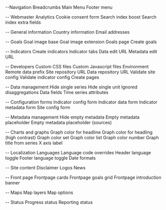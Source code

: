 
--Navigation
Breadcrumbs
Main Menu
Footer menu

-- Webmaster
Analytics
Cookie consent form
Search index boost
Search index extra fields

-- General information
Country information
Email addresses

-- Goals
Goal image base
Goal image extension
Goals page
Create goals

-- Indicators
Create indicators
Indicator tabs
Data edit URL
Metadata edit URL

-- Developers
Custom CSS files
Custom Javascript files
Environment
Remote data prefix
Site repository URL
Data repository URL
Validate site config
Validate indicator config
Create pages

-- Data management
Hide single series
Hide single unit
Ignored disaggregations
Data fields
Time series attributes

-- Configuration forms
Indicator config form
Indicator data form
Indicator metadata form
Site config form

-- Metadata management
Hide empty metadata
Empty metadata placeholder
Empty metadata placeholder (sources)

-- Charts and graphs
Graph color for headline
Graph color for headling (high contrast)
Graph color set
Graph color list
Graph color number
Graph title from series
X axis label

-- Localization
Languages
Language code overrides
Header language toggle
Footer language toggle
Date formats

-- Site content
Disclaimer
Logos
News

-- Front page
Frontpage cards
Frontpage goals grid
Frontpage introduction banner

-- Maps
Map layers
Map options

-- Status
Progress status
Reporting status
